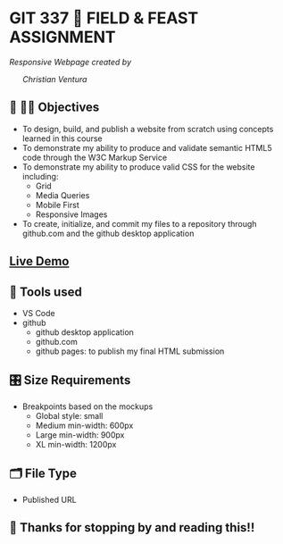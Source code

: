 # GIT 337 🪫 FIELD & FEAST ASSIGNMENT
<em>Responsive Webpage created by <ul>Christian Ventura</ul></em>

## 🧠 🧑‍💻 Objectives
- To design, build, and publish a website from scratch using concepts learned in this course
- To demonstrate my ability to produce and validate semantic HTML5 code through the W3C Markup Service
- To demonstrate my ability to produce valid CSS for the website including:
  - Grid
  - Media Queries
  - Mobile First
  - Responsive Images
- To create, initialize, and commit my files to a repository through github.com and the github desktop application

## [Live Demo](https://ventura-christian.github.io/FIELD-AND-FEAST/)

## 📐 Tools used
- VS Code
- github
    - github desktop application
    - github.com
    - github pages: to publish my final HTML submission

## 🎛️ Size Requirements
- Breakpoints based on the mockups
  - Global style: small
  - Medium min-width: 600px
  - Large min-width: 900px
  - XL min-width: 1200px

## 🗂️ File Type
- Published URL

## 🫡 Thanks for stopping by and reading this!!
